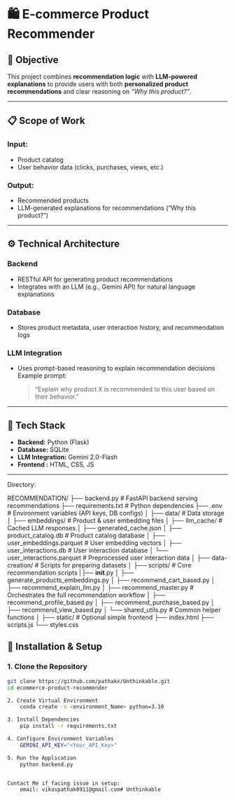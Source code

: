 # 🛍️ E-commerce Product Recommender

## 🧠 Objective
This project combines **recommendation logic** with **LLM-powered explanations** to provide users with both **personalized product recommendations** and clear reasoning on *“Why this product?”*.  

---

## 📋 Scope of Work

### Input:
- Product catalog  
- User behavior data (clicks, purchases, views, etc.)

### Output:
- Recommended products  
- LLM-generated explanations for recommendations (“Why this product?”)

---

## ⚙️ Technical Architecture

### Backend
- RESTful API for generating product recommendations
- Integrates with an LLM (e.g., Gemini API) for natural language explanations

### Database
- Stores product metadata, user interaction history, and recommendation logs

### LLM Integration
- Uses prompt-based reasoning to explain recommendation decisions  
  Example prompt:  
  > “Explain why product X is recommended to this user based on their behavior.”

---

## 🧩 Tech Stack
- **Backend:** Python (Flask)  
- **Database:** SQLite 
- **LLM Integration:** Gemini 2.0-Flash
- **Frontend :** HTML, CSS, JS  

---
Directory:

RECOMMENDATION/
├── backend.py # FastAPI backend serving recommendations
├── requirements.txt # Python dependencies
├── .env # Environment variables (API keys, DB configs)
│
├── data/ # Data storage
│ ├── embeddings/ # Product & user embedding files
│ ├── llm_cache/ # Cached LLM responses
│ ├── generated_cache.json
│ ├── product_catalog.db # Product catalog database
│ ├── user_embeddings.parquet # User embedding vectors
│ ├── user_interactions.db # User interaction database
│ └── user_interactions.parquet # Preprocessed user interaction data
│
├── data-creation/ # Scripts for preparing datasets
│
├── scripts/ # Core recommendation scripts
| |── __init__.py
│ ├── generate_products_embeddings.py
│ ├── recommend_cart_based.py
│ ├── recommend_explain_llm.py
│ ├── recommend_master.py # Orchestrates the full recommendation workflow
│ ├── recommend_profile_based.py
│ ├── recommend_purchase_based.py
│ ├── recommend_view_based.py
│ └── shared_utils.py # Common helper functions
│
├── static/ # Optional simple frontend
  ├── index.html
  ├── scripts.js
  └── styles.css


## 🚀 Installation & Setup

### 1. Clone the Repository
```bash
git clone https://github.com/pathakx/Unthinkable.git
cd ecommerce-product-recommender

2. Create Virtual Environment
    conda create -n <environment_Name> python=3.10

3. Install Dependencies
    pip install -r requirements.txt

4. Configure Environment Variables
    GEMINI_API_KEY="<Your_API_Key>"

5. Run the Application
    python backend.py


Contact Me if facing issue in setup:
    email: vikaspathak0911@gmail.com#   U n t h i n k a b l e  
 
